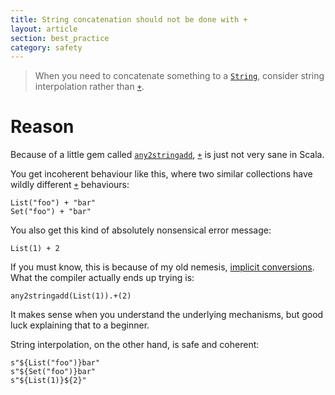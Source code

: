 ```yaml
---
title: String concatenation should not be done with +
layout: article
section: best_practice
category: safety
---
```


> When you need to concatenate something to a [`String`], consider string interpolation rather than [`+`].

# Reason

Because of a little gem called [`any2stringadd`], [`+`] is just not very sane in Scala.

You get incoherent behaviour like this, where two similar collections have wildly different [`+`] behaviours:

```tut:book
List("foo") + "bar"
Set("foo") + "bar"
```

You also get this kind of absolutely nonsensical error message:

```tut:book:fail
List(1) + 2
```

If you must know, this is because of my old nemesis, [implicit conversions](./implicit_converrsions.html). What the compiler actually ends up trying is:

```tut:silent:fail
any2stringadd(List(1)).+(2)
```

It makes sense when you understand the underlying mechanisms, but good luck explaining that to a beginner.


String interpolation, on the other hand, is safe and coherent:

```tut:book
s"${List("foo")}bar"
s"${Set("foo")}bar"
s"${List(1)}${2}"
```

[`+`]:https://www.scala-lang.org/api/2.12.8/scala/Any.html#+(other:String):String
[`String`]:https://docs.oracle.com/javase/8/docs/api/java/lang/String.html
[`any2stringadd`]:https://www.scala-lang.org/api/2.12.8/scala/Predef$.html#any2stringadd[A]extendsAnyVal
